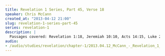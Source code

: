 ```yaml
--- 
title: Revelation 1 Series, Part 45, Verse 18
speaker: Chris McCann
created_at: "2013-04-12 21:00"
slug: revelation-1-series-part-45
series: revelation-1
description: |
  Passages covered: Revelation 1:18, Jeremiah 10:10, Acts 14:15, Luke 24:1-5, 1 Corinthians 15:3-8, John 14:19, Romans 8:9-11.
audio: 
- /audio/studies/revelation/chapter-1/2013.04.12_McCann_-_Revelation_1_Series_Part_45.yaml
---
```


